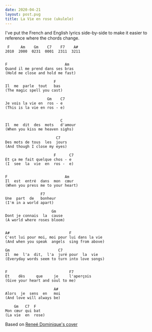 ```yaml
---
date: 2020-04-21
layout: post.pug
title: La Vie en rose (ukulele)
---
```


I've put the French and English lyrics side-by-side to make it easier to reference where the chords change.

	 F     Am    Gm    C7    F7    A#
	2010  2000  0231  0001  2311  3211


	F                          Am
	Quand il me prend dans ses bras
	(Hold me close and hold me fast)

	                      F
	Il  me  parle  tout   bas
	(The magic spell you cast)

	                   Gm    C7
	Je vois la vie en  ros - e
	(This is la vie en ros - e)


	                         C
	Il  me  dit  des  mots   d'amour
	(When you kiss me heaven sighs)

	                       C7
	Des mots de tous  les  jours
	(And though I close my eyes)

	                      F      C7
	Et ça me fait quelque chos - e
	(I  see  la  vie  en  ros -  e)


	F                          Am
	Il  est  entré  dans  mon  cœur
	(When you press me to your heart)

	                F7
	Une  part  de   bonheur
	(I'm in a world apart)

	                     Gm
	Dont je connais  la  cause
	(A world where roses bloom)


	A#                           F
	C'est lui pour moi, moi pour lui dans la vie
	(And when you speak  angels  sing from above)

	Gm                      C7
	Il  me  l'a  dit,  l'a  juré pour  la  vie
	(Everyday words seem to turn into love songs)


	F                            F7
	Et    dès     que     je     l'aperçois
	(Give your heart and soul to me)

	                      A#
	Alors  je  sens  en   moi
	(And love will always be)

	    Gm   C7  F
	Mon cœur qui bat
	(La vie  en  rose)

Based on [Reneé Dominique's cover](https://youtu.be/lPCxm9kwO98)
